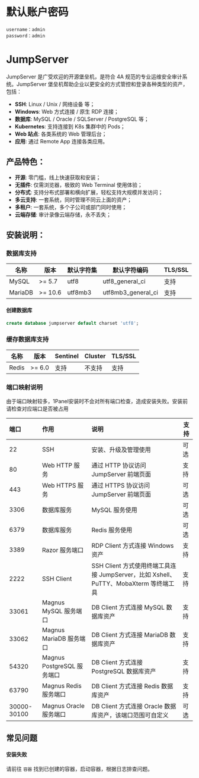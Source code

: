 # 默认账户密码

```
username：admin
password：admin
```

# JumpServer

JumpServer 是广受欢迎的开源堡垒机，是符合 4A 规范的专业运维安全审计系统。JumpServer 堡垒机帮助企业以更安全的方式管控和登录各种类型的资产，包括：

- **SSH**: Linux / Unix / 网络设备 等；
- **Windows**: Web 方式连接 / 原生 RDP 连接；
- **数据库**: MySQL / Oracle / SQLServer / PostgreSQL 等；
- **Kubernetes**: 支持连接到 K8s 集群中的 Pods；
- **Web 站点**: 各类系统的 Web 管理后台；
- **应用**: 通过 Remote App 连接各类应用。

## 产品特色：

- **开源**: 零门槛，线上快速获取和安装；
- **无插件**: 仅需浏览器，极致的 Web Terminal 使用体验；
- **分布式**: 支持分布式部署和横向扩展，轻松支持大规模并发访问；
- **多云支持**: 一套系统，同时管理不同云上面的资产；
- **多租户**: 一套系统，多个子公司或部门同时使用；
- **云端存储**: 审计录像云端存储，永不丢失；

## 安装说明：

### 数据库支持

| 名称    | 版本    | 默认字符集 | 默认字符编码       | TLS/SSL |
| ------- | ------- | ---------- | ------------------ | ------- |
| MySQL   | >= 5.7  | utf8       | utf8_general_ci    | 支持    |
| MariaDB | >= 10.6 | utf8mb3    | utf8mb3_general_ci | 支持    |

#### 创建数据库

```sql
create database jumpserver default charset 'utf8';
```

### 缓存数据库支持

| 名称  | 版本   | Sentinel | Cluster | TLS/SSL |
| ----- | ------ | -------- | ------- | ------- |
| Redis | >= 6.0 | 支持     | 不支持  | 支持    |



### 端口映射说明

由于端口映射较多，1Panel安装时不会对所有端口检查，造成安装失败。安装前请检查对应端口是否被占用

| 端口        | 作用                       | 说明                                                         | 支持 |
| :---------- | :------------------------- | :----------------------------------------------------------- | ---- |
| 22          | SSH                        | 安装、升级及管理使用                                         | 可选 |
| 80          | Web HTTP 服务              | 通过 HTTP 协议访问 JumpServer 前端页面                       | 支持 |
| 443         | Web HTTPS 服务             | 通过 HTTPS 协议访问 JumpServer 前端页面                      | 可选 |
| 3306        | 数据库服务                 | MySQL 服务使用                                               | 可选 |
| 6379        | 数据库服务                 | Redis 服务使用                                               | 可选 |
| 3389        | Razor 服务端口             | RDP Client 方式连接 Windows 资产                             | 支持 |
| 2222        | SSH Client                 | SSH Client 方式使用终端工具连接 JumpServer，比如 Xshell、PuTTY、MobaXterm 等终端工具 | 支持 |
| 33061       | Magnus MySQL 服务端口      | DB Client 方式连接 MySQL 数据库资产                          | 支持 |
| 33062       | Magnus MariaDB 服务端口    | DB Client 方式连接 MariaDB 数据库资产                        | 支持 |
| 54320       | Magnus PostgreSQL 服务端口 | DB Client 方式连接 PostgreSQL 数据库资产                     | 支持 |
| 63790       | Magnus Redis 服务端口      | DB Client 方式连接 Redis 数据库资产                          | 支持 |
| 30000-30100 | Magnus Oracle 服务端口     | DB Client 方式连接 Oracle 数据库资产，该端口范围可自定义     | 可选 |



## 常见问题

#### 安装失败

请前往 `容器` 找到已创建的容器，启动容器，根据日志排查问题。
